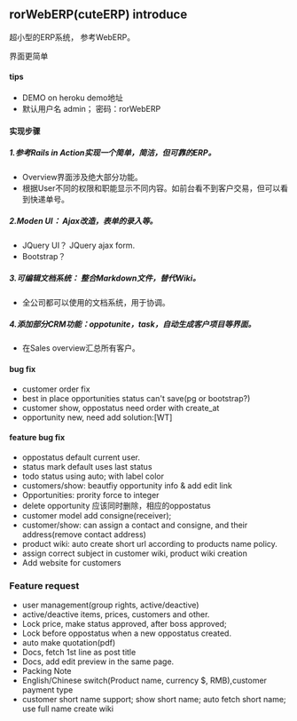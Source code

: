 ## rorWebERP(cuteERP) introduce

超小型的ERP系统， 参考WebERP。

界面更简单

#### tips
- DEMO on heroku demo地址
- 默认用户名 admin； 密码：rorWebERP

#### 实现步骤
##### 1.参考Rails in Action实现一个简单，简洁，但可靠的ERP。
 - Overview界面涉及绝大部分功能。
 - 根据User不同的权限和职能显示不同内容。如前台看不到客户交易，但可以看到快递单号。

##### 2.Moden UI： Ajax改造，表单的录入等。
 - JQuery UI？ JQuery ajax form.
 - Bootstrap？

##### 3.可编辑文档系统： 整合Markdown文件，替代Wiki。
 - 全公司都可以使用的文档系统，用于协调。

##### 4.添加部分CRM功能：oppotunite，task，自动生成客户项目等界面。
 - 在Sales overview汇总所有客户。


#### bug fix
- customer order fix
- best in place opportunities status can't save(pg or bootstrap?)
- customer show, oppostatus need order with create_at
- opportunity new, need add solution:[WT]

#### feature bug fix
- oppostatus default current user.
- status mark default uses last status
- todo status using auto; with label color
- customers/show: beautfiy opportunity info & add edit link
- Opportunities: prority force to integer
- delete opportunity 应该同时删除，相应的oppostatus
- customer model add consigne(receiver);
- customer/show: can assign a contact and consigne, and their address(remove contact address)
- product wiki: auto create short url according to products name policy.
- assign correct subject in customer wiki, product wiki creation
- Add website for customers

### Feature request
- user management(group rights, active/deactive)
- active/deactive items, prices, customers and other.
- Lock price, make status approved, after boss approved;
- Lock before oppostatus when a new oppostatus created.
- auto make quotation(pdf)
- Docs, fetch 1st line as post title
- Docs, add edit preview in the same page.
- Packing Note
- English/Chinese switch(Product name, currency $, RMB),customer payment type
- customer short name support; show short name; auto fetch short name; use full name create wiki
